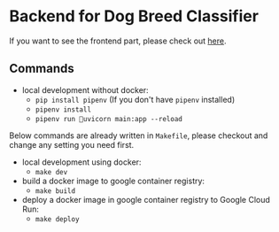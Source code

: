 # Backend for Dog Breed Classifier

If you want to see the frontend part, please check out [here](https://github.com/cyyeh/dog-breed-classifier-web).

## Commands

- local development without docker:
  - `pip install pipenv` (If you don't have `pipenv` installed)
  - `pipenv install`
  - `pipenv run uvicorn main:app --reload`

Below commands are already written in `Makefile`, please checkout and change any setting you need first.
- local development using docker:
  - `make dev`
- build a docker image to google container registry:
  - `make build`
- deploy a docker image in google container registry to Google Cloud Run:
  - `make deploy`

